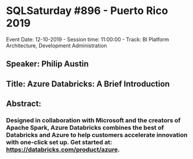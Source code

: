 # SQLSaturday #896 - Puerto Rico 2019
Event Date: 12-10-2019 - Session time: 11:00:00 - Track: BI Platform Architecture, Development  Administration
## Speaker: Philip Austin
## Title: Azure Databricks: A Brief Introduction
## Abstract:
### Designed in collaboration with Microsoft and the creators of Apache Spark, Azure Databricks combines the best of Databricks and Azure to help customers accelerate innovation with one-click set up. Get started at: https://databricks.com/product/azure.
